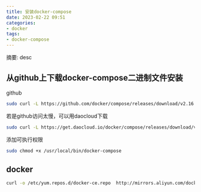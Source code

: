 ```yaml
---
title: 安装docker-compose
date: 2023-02-22 09:51
categories:
- docker
tags:
- docker-compose
---
```

  
  
摘要: desc
<!-- more -->

## 从github上下载docker-compose二进制文件安装

github

```bash
sudo curl -L https://github.com/docker/compose/releases/download/v2.16.0/docker-compose-`uname -s`-`uname -m` -o /usr/local/bin/docker-compose
```

若是github访问太慢，可以用daocloud下载

```bash
sudo curl -L https://get.daocloud.io/docker/compose/releases/download/v2.16.0/docker-compose-`uname -s`-`uname -m` -o /usr/local/bin/docker-compose
```

添加可执行权限

```bash
sudo chmod +x /usr/local/bin/docker-compose
```

## docker

```bash
curl -o /etc/yum.repos.d/docker-ce.repo  http://mirrors.aliyun.com/docker-ce/linux/centos/docker-ce.repo
```
